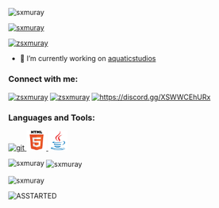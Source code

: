 
<p align="left"> <img src="https://komarev.com/ghpvc/?username=sxmuray&label=Profile%20views&color=0e75b6&style=flat" alt="sxmuray" /> </p>

<p align="left"> <a href="https://github.com/ryo-ma/github-profile-trophy"><img src="https://github-profile-trophy.vercel.app/?username=sxmuray" alt="sxmuray" /></a> </p>

<p align="left"> <a href="https://twitter.com/zsxmuray" target="blank"><img src="https://img.shields.io/twitter/follow/zsxmuray?logo=twitter&style=for-the-badge" alt="zsxmuray" /></a> </p>

- 🔭 I’m currently working on [aquaticstudios](https://github.com/aquaticstudios)

<h3 align="left">Connect with me:</h3>
<p align="left">
<a href="https://twitter.com/zsxmuray" target="blank"><img align="center" src="https://raw.githubusercontent.com/rahuldkjain/github-profile-readme-generator/master/src/images/icons/Social/twitter.svg" alt="zsxmuray" height="30" width="40" /></a>
<a href="https://instagram.com/zsxmuray" target="blank"><img align="center" src="https://raw.githubusercontent.com/rahuldkjain/github-profile-readme-generator/master/src/images/icons/Social/instagram.svg" alt="zsxmuray" height="30" width="40" /></a>
<a href="https://discord.gg/https://discord.gg/XSWWCEhURx" target="blank"><img align="center" src="https://raw.githubusercontent.com/rahuldkjain/github-profile-readme-generator/master/src/images/icons/Social/discord.svg" alt="https://discord.gg/XSWWCEhURx" height="30" width="40" /></a>
</p>

<h3 align="left">Languages and Tools:</h3>
<p align="left"> <a href="https://git-scm.com/" target="_blank" rel="noreferrer"> <img src="https://www.vectorlogo.zone/logos/git-scm/git-scm-icon.svg" alt="git" width="40" height="40"/> </a> <a href="https://www.w3.org/html/" target="_blank" rel="noreferrer"> <img src="https://raw.githubusercontent.com/devicons/devicon/master/icons/html5/html5-original-wordmark.svg" alt="html5" width="40" height="40"/> </a> <a href="https://www.java.com" target="_blank" rel="noreferrer"> <img src="https://raw.githubusercontent.com/devicons/devicon/master/icons/java/java-original.svg" alt="java" width="40" height="40"/> </a> </p>

<p><img align="left" src="https://github-readme-stats.vercel.app/api/top-langs?username=sxmuray&show_icons=true&locale=en&layout=compact" alt="sxmuray" /></p>

<p>&nbsp;<img align="center" src="https://github-readme-stats.vercel.app/api?username=sxmuray&show_icons=true&locale=en" alt="sxmuray" /></p>

<p><img align="center" src="https://github-readme-streak-stats.herokuapp.com/?user=sxmuray&" alt="sxmuray" /></p>

![ASSTARTED](https://user-images.githubusercontent.com/85844486/162133330-155563d0-24f1-4330-a1b2-835c9bfb3f40.png)
